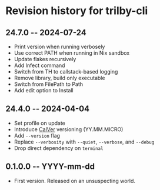 # Revision history for trilby-cli

## 24.7.0 -- 2024-07-24

* Print version when running verbosely
* Use correct PATH when running in Nix sandbox
* Update flakes recursively
* Add Infect command
* Switch from TH to callstack-based logging
* Remove library, build only executable
* Switch from FilePath to Path
* Add edit option to Install

## 24.4.0 -- 2024-04-04

* Set profile on update
* Introduce [CalVer](https://calver.org/) versioning (YY.MM.MICRO)
* Add `--version` flag
* Replace `--verbosity` with `--quiet`, `--verbose`, and `--debug`
* Drop direct dependency on `terminal`

## 0.1.0.0 -- YYYY-mm-dd

* First version. Released on an unsuspecting world.
